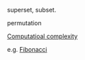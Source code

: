 superset, subset.

permutation

[Computatioal complexity](http://stackoverflow.com/questions/3255/big-o-how-do-you-calculate-approximate-it)

e.g. [Fibonacci](https://www.youtube.com/watch?v=pqivnzmSbq4&vl=en)